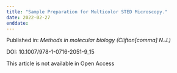 ```yaml
---
title: "Sample Preparation for Multicolor STED Microscopy."
date: 2022-02-27
enddate:
---
```


Published in: *Methods in molecular biology (Clifton[comma] N.J.)*

DOI: 10.1007/978-1-0716-2051-9_15

This article is not available in Open Access


